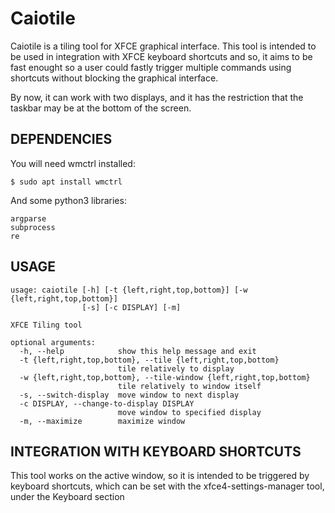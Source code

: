 # Caiotile

Caiotile is a tiling tool for XFCE graphical interface.
This tool is intended to be used in integration with XFCE keyboard shortcuts
and so, it aims to be fast enought so a user could fastly trigger multiple 
commands using shortcuts without blocking the graphical interface.

By now, it can work with two displays, and it has the restriction that the
taskbar may be at the bottom of the screen.

## DEPENDENCIES

You will need wmctrl installed:

```
$ sudo apt install wmctrl
```

And some python3 libraries:

```
argparse
subprocess
re
```

## USAGE
```
usage: caiotile [-h] [-t {left,right,top,bottom}] [-w {left,right,top,bottom}]
                [-s] [-c DISPLAY] [-m]

XFCE Tiling tool

optional arguments:
  -h, --help            show this help message and exit
  -t {left,right,top,bottom}, --tile {left,right,top,bottom}
                        tile relatively to display
  -w {left,right,top,bottom}, --tile-window {left,right,top,bottom}
                        tile relatively to window itself
  -s, --switch-display  move window to next display
  -c DISPLAY, --change-to-display DISPLAY
                        move window to specified display
  -m, --maximize        maximize window
```

## INTEGRATION WITH KEYBOARD SHORTCUTS

This tool works on the active window, so it is intended to be triggered by
keyboard shortcuts, which can be set with the xfce4-settings-manager tool,
under the Keyboard section
